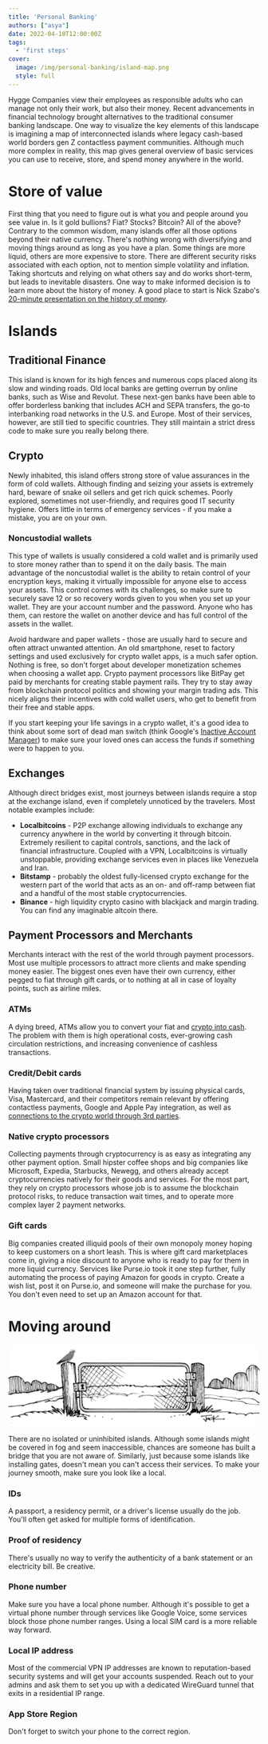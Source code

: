 ```yaml
---
title: 'Personal Banking'
authors: ["asya"]
date: 2022-04-10T12:00:00Z
tags:
  - 'first steps'
cover:
  image: /img/personal-banking/island-map.png
  style: full
---
```


Hygge Companies view their employees as responsible adults who can manage not only their work, but also their money. Recent advancements in financial technology brought alternatives to the traditional consumer banking landscape. One way to visualize the key elements of this landscape is imagining a map of interconnected islands where legacy cash-based world borders gen Z contactless payment communities. Although much more complex in reality, this map gives general overview of basic services you can use to receive, store, and spend money anywhere in the world.

# Store of value

First thing that you need to figure out is what you and people around you see value in. Is it gold bullions? Fiat? Stocks? Bitcoin? All of the above? Contrary to the common wisdom, many islands offer all those options beyond their native currency. There's nothing wrong with diversifying and moving things around as long as you have a plan. Some things are more liquid, others are more expensive to store. There are different security risks associated with each option, not to mention simple volatility and inflation. Taking shortcuts and relying on what others say and do works short-term, but leads to inevitable disasters. One way to make informed decision is to learn more about the history of money. A good place to start is Nick Szabo's [20-minute presentation on the history of money](https://www.youtube.com/watch?v=RbvpMsdaQqw).

# Islands

## Traditional Finance

This island is known for its high fences and numerous cops placed along its slow and winding roads. Old local banks are getting overrun by online banks, such as Wise and Revolut. These next-gen banks have been able to offer borderless banking that includes ACH and SEPA transfers, the go-to interbanking road networks in the U.S. and Europe. Most of their services, however, are still tied to specific countries. They still maintain a strict dress code to make sure you really belong there.

## Crypto

Newly inhabited, this island offers strong store of value assurances in the form of cold wallets. Although finding and seizing your assets is extremely hard, beware of snake oil sellers and get rich quick schemes. Poorly explored, sometimes not user-friendly, and requires good IT security hygiene. Offers little in terms of emergency services - if you make a mistake, you are on your own.

### Noncustodial wallets

This type of wallets is usually considered a cold wallet and is primarily used to store money rather than to spend it on the daily basis. The main advantage of the noncustodial wallet is the ability to retain control of your encryption keys, making it virtually impossible for anyone else to access your assets. This control comes with its challenges, so make sure to securely save 12 or so recovery words given to you when you set up your wallet. They are your account number and the password. Anyone who has them, can restore the wallet on another device and has full control of the assets in the wallet. 

Avoid hardware and paper wallets - those are usually hard to secure and often attract unwanted attention. An old smartphone, reset to factory settings and used exclusively for crypto wallet apps, is a much safer option. Nothing is free, so don't forget about developer monetization schemes when choosing a wallet app. Crypto payment processors like BitPay get paid by merchants for creating stable payment rails. They try to stay away from blockchain protocol politics and showing your margin trading ads. This nicely aligns their incentives with cold wallet users, who get to benefit from their free and stable apps.

If you start keeping your life savings in a crypto wallet, it's a good idea to think about some sort of dead man switch (think Google's [Inactive Account Manager](https://support.google.com/accounts/answer/3036546?hl=en)) to make sure your loved ones can access the funds if something were to happen to you.

## Exchanges

Although direct bridges exist, most journeys between islands require a stop at the exchange island, even if completely unnoticed by the travelers. Most notable examples include:
- **Localbitcoins** - P2P exchange allowing individuals to exchange any currency anywhere in the world by converting it through bitcoin. Extremely resilient to capital controls, sanctions, and the lack of financial infrastructure. Coupled with a VPN, Localbitcoins is virtually unstoppable, providing exchange services even in places like Venezuela and Iran.
- **Bitstamp** - probably the oldest fully-licensed crypto exchange for the western part of the world that acts as an on- and off-ramp between fiat and a handful of the most stable cryptocurrencies.
- **Binance** - high liquidity crypto casino with blackjack and margin trading. You can find any imaginable altcoin there.

## Payment Processors and Merchants

Merchants interact with the rest of the world through payment processors. Most use multiple processors to attract more clients and make spending money easier. The biggest ones even have their own currency, either pegged to fiat through gift cards, or to nothing at all in case of loyalty points, such as airline miles.

### ATMs
A dying breed, ATMs allow you to convert your fiat and [crypto into cash](https://coinatmradar.com/). The problem with them is high operational costs, ever-growing cash circulation restrictions, and increasing convenience of cashless transactions.

### Credit/Debit cards
Having taken over traditional financial system by issuing physical cards, Visa, Mastercard, and their competitors remain relevant by offering contactless payments, Google and Apple Pay integration, as well as [connections to the crypto world through 3rd parties](https://bitpay.com/card/).

### Native crypto processors
Collecting payments through cryptocurrency is as easy as integrating any other payment option. Small hipster coffee shops and big companies like Microsoft, Expedia, Starbucks, Newegg, and others already accept cryptocurrencies natively for their goods and services. For the most part, they rely on crypto processors whose job is to assume the blockchain protocol risks, to reduce transaction wait times, and to operate more complex layer 2 payment networks.

### Gift cards
Big companies created illiquid pools of their own monopoly money hoping to keep customers on a short leash. This is where gift card marketplaces come in, giving a nice discount to anyone who is ready to pay for them in more liquid currency. Services like Purse.io took it one step further, fully automating the process of paying Amazon for goods in crypto. Create a wish list, post it on Purse.io, and someone will make the purchase for you. You don't even need to set up an Amazon account for that.

# Moving around

![gate](/img/personal-banking/gate.jpg)

There are no isolated or uninhibited islands. Although some islands might be covered in fog and seem inaccessible, chances are someone has built a bridge that you are not aware of. Similarly, just because some islands like installing gates, doesn't mean you can't access their services. To make your journey smooth, make sure you look like a local.

### IDs
A passport, a residency permit, or a driver's license usually do the job. You'll often get asked for multiple forms of identification.

### Proof of residency
There's usually no way to verify the authenticity of a bank statement or an electricity bill. Be creative.

### Phone number
Make sure you have a local phone number. Although it's possible to get a virtual phone number through services like Google Voice, some services block those phone number ranges. Using a local SIM card is a more reliable way forward.

### Local IP address
Most of the commercial VPN IP addresses are known to reputation-based security systems and will get your accounts suspended. Reach out to your admins and ask them to set you up with a dedicated WireGuard tunnel that exits in a residential IP range.

### App Store Region
Don't forget to switch your phone to the correct region.
